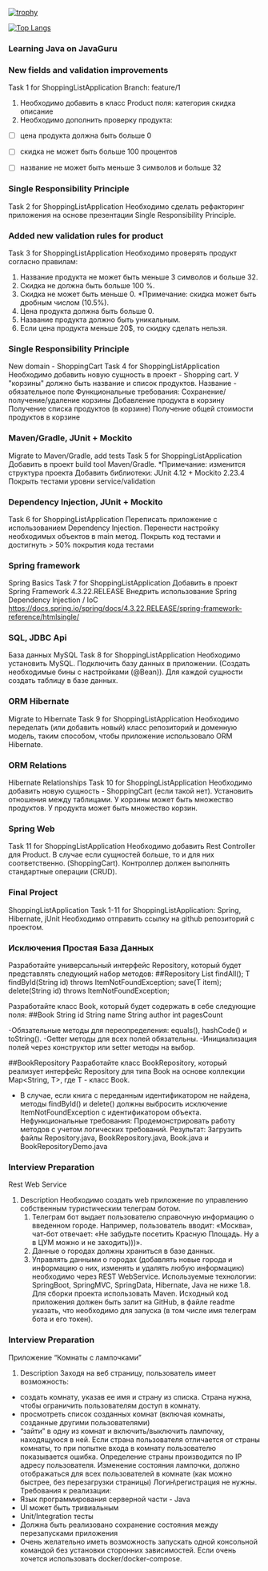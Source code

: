 [![trophy](https://github-profile-trophy.vercel.app/?username=KaydunovDenis&theme=darkhub)](https://github.com/ryo-ma/github-profile-trophy)

[![Top Langs](https://github-readme-stats.vercel.app/api/top-langs/?username=KaydunovDenis&layout=compact)](https://github.com/ryo-ma/github-readme-stats) 


### Learning Java on JavaGuru

### New fields and validation improvements
Task 1 for ShoppingListApplication
Branch: feature/1
1. Необходимо добавить в класс Product поля:
категория
скидка
описание
2. Необходимо дополнить проверку продукта:

- [ ] цена продукта должна быть больше 0

- [ ] скидка не может быть больше 100 процентов

- [ ] название не может быть меньше 3 символов и больше 32


### Single Responsibility Principle
Task 2 for ShoppingListApplication
Необходимо сделать рефакторинг приложения на основе презентации Single Responsibility Principle.

### Added new validation rules for product
Task 3 for ShoppingListApplication
Необходимо проверять продукт согласно правилам:
1. Название продукта не может быть меньше 3 символов и больше 32.
2. Скидка не должна быть больше 100 %.
3. Скидка не может быть меньше 0.
*Примечание: скидка может быть дробным числом (10.5%).
4. Цена продукта должна быть больше 0.
6. Название продукта должно быть уникальным.
7. Если цена продукта меньше 20$, то скидку сделать нельзя.

### Single Responsibility Principle
New domain - ShoppingCart
Task 4 for ShoppingListApplication
Необходимо добавить новую сущность в проект - Shopping cart.
У "корзины" должно быть название и список продуктов.
Название - обязательное поле
Функциональные требования:
Сохранение/получение/удаление корзины
Добавление продукта в корзину
Получение списка продуктов (в корзине)
Получение общей стоимости продуктов в корзине

### Maven/Gradle, JUnit + Mockito
Migrate to Maven/Gradle, add tests
Task 5 for ShoppingListApplication
Добавить в проект build tool Maven/Gradle.
*Примечание: изменится структура проекта
Добавить библиотеки: JUnit 4.12 + Mockito 2.23.4
Покрыть тестами уровни service/validation

### Dependency Injection, JUnit + Mockito
Task 6 for ShoppingListApplication
Переписать приложение с использованием Dependency Injection.
Перенести настройку необходимых объектов в main метод.
Покрыть код тестами и достигнуть > 50% покрытия кода тестами

### Spring framework
Spring Basics
Task 7 for ShoppingListApplication
Добавить в проект Spring Framework 4.3.22.RELEASE
Внедрить использование Spring Dependency Injection / IoC
https://docs.spring.io/spring/docs/4.3.22.RELEASE/spring-framework-reference/htmlsingle/

### SQL, JDBC Api
База данных MySQL
Task 8 for ShoppingListApplication
Необходимо установить MySQL.
Подключить базу данных в приложении. (Создать необходимые бины с настройками (@Bean)).
Для каждой сущности создать таблицу в базе данных.

### ORM Hibernate
Migrate to Hibernate
Task 9 for ShoppingListApplication
Необходимо переделать (или добавить новый) класс репозиторий и доменную модель, таким способом, чтобы приложение использовало ORM Hibernate.

### ORM Relations
Hibernate Relationships
Task 10 for ShoppingListApplication
Необходимо добавить новую сущность - ShoppingCart (если такой нет).
Установить отношения между таблицами.
У корзины может быть множество продуктов.
У продукта может быть множество корзин.

### Spring Web
Task 11 for ShoppingListApplication
Необходимо добавить Rest Controller для Product.
В случае если сущностей больше, то и для них соответственно. (ShoppingCart).
Контроллер должен выполнять стандартные операции (CRUD).

### Final Project
ShoppingListApplication
Task 1-11 for ShoppingListApplication: Spring, Hibernate, jUnit
Необходимо отправить ссылку на github репозиторий с проектом.


### Исключения Простая База Данных
Разработайте универсальный интерфейс Repository<T>, который будет представлять следующий набор методов:
##Repository<T>
List<T> findAll();
T findById(String id) throws ItemNotFoundException;
save(T item);
delete(String id) throws ItemNotFoundException;
 
Разработайте класс Book, который будет содержать в себе следующие поля:
##Book
String id
String name
String author
int pagesCount
 
-Обязательные методы для переопределения: equals(), hashCode() и toString().
-Getter методы для всех полей обязательны.
-Инициализация полей через конструктор или setter методы на выбор.

##BookRepository
Разработайте класс BookRepository, который реализует интерфейс Repository для типа Book на основе коллекции Map<String, T>, где T - класс Book.

 - В случае, если книга с переданным идентификатором не найдена, методы findById() и delete() 
 должны выбросить исключение ItemNotFoundException с идентификатором объекта.
Нефункциональные требования:
Продемонстрировать работу методов с учетом логических требований.
Результат:
Загрузить файлы Repository.java, BookRepository.java, Book.java и BookRepositoryDemo.java
 

### Interview Preparation
Rest Web Service
1. Description
Необходимо создать web приложение по управлению собственным туристическим телеграм ботом.
    1) Телеграм бот выдает пользователю справочную информацию о введенном городе. Например, пользователь вводит: «Москва», чат-бот отвечает: «Не забудьте посетить Красную Площадь. Ну а в ЦУМ можно и не заходить)))».
    2) Данные о городах должны храниться в базе данных.
    3) Управлять данными о городах (добавлять новые города и информацию о них, изменять и удалять любую информацию) необходимо через REST WebService.
    Используемые технологии: SpringBoot, SpringMVC, SpringData, Hibernate, Java не ниже 1.8. Для сборки проекта использовать Maven.
   Исходный код приложения должен быть залит на GitHub, в файле readme указать, что необходимо для запуска (в том числе имя телеграм бота и его токен).
 
###  Interview Preparation
Приложение “Комнаты с лампочками”
1. Description
Заходя на веб страницу, пользователь имеет возможность:
- создать комнату, указав ее имя и страну из списка. Страна нужна, чтобы ограничить пользователям доступ в комнату.
- просмотреть список созданных комнат (включая комнаты, созданные другими пользователями)
- “зайти” в одну из комнат и включить/выключить лампочку, находящуюся в ней.
Если страна пользователя отличается от страны комнаты, то при попытке входа в комнату пользователю показывается ошибка.
Определение страны производится по IP адресу пользователя.
Изменение состояния лампочки, должно отображаться для всех пользователей в комнате (как можно быстрее, без перезагрузки страницы)
Логин\регистрация не нужны. 
Требования к реализации:
- Язык программирования серверной части - Java
- UI может быть тривиальным
- Unit/Integration тесты
- Должна быть реализовано сохранение состояния между перезапусками приложения
- Очень желательно иметь возможность запускать одной консольной командой без установки сторонних зависимостей. Если очень хочется  использовать docker/docker-compose.
